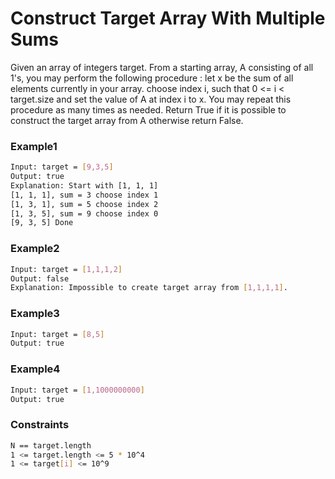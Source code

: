 # Construct Target Array With Multiple Sums

Given an array of integers target. From a starting array, A consisting of all 1's, you may perform the following procedure :
let x be the sum of all elements currently in your array.
choose index i, such that 0 <= i < target.size and set the value of A at index i to x.
You may repeat this procedure as many times as needed.
Return True if it is possible to construct the target array from A otherwise return False.

### Example1

```sh
Input: target = [9,3,5]
Output: true
Explanation: Start with [1, 1, 1] 
[1, 1, 1], sum = 3 choose index 1
[1, 3, 1], sum = 5 choose index 2
[1, 3, 5], sum = 9 choose index 0
[9, 3, 5] Done
```
### Example2

```sh
Input: target = [1,1,1,2]
Output: false
Explanation: Impossible to create target array from [1,1,1,1].
```

### Example3

```sh
Input: target = [8,5]
Output: true
```

### Example4

```sh
Input: target = [1,1000000000]
Output: true
```

### Constraints

```sh
N == target.length
1 <= target.length <= 5 * 10^4
1 <= target[i] <= 10^9
```